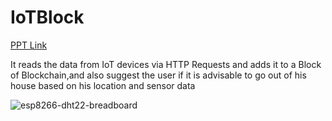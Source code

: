 # IoTBlock

[PPT Link](https://docs.google.com/presentation/d/1r3g_alNW4ZRGk-2TBVW8Y1ViM7jbiwpWlvrCDx2_vTg/edit?usp=sharing)

It reads the data from IoT devices via HTTP Requests and adds it to a Block of Blockchain,and also suggest the user if it is advisable to go out of his house based on his location and sensor data

<img src="https://i.ibb.co/fNgvYVR/esp8266-dht22-breadboard.jpg" alt="esp8266-dht22-breadboard" border="0">
